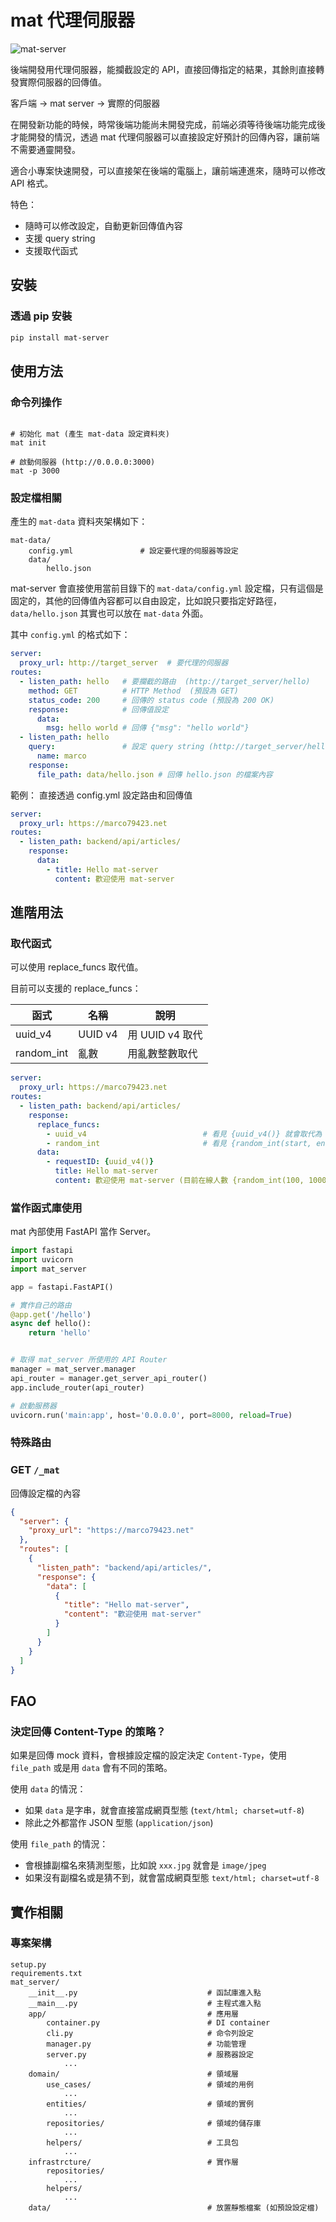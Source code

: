 # mat 代理伺服器

![mat-server](./logo.png)

後端開發用代理伺服器，能攔截設定的 API，直接回傳指定的結果，其餘則直接轉發實際伺服器的回傳值。

   客戶端 -> mat server -> 實際的伺服器

在開發新功能的時候，時常後端功能尚未開發完成，前端必須等待後端功能完成後才能開發的情況，透過 mat 代理伺服器可以直接設定好預計的回傳內容，讓前端不需要通靈開發。

適合小專案快速開發，可以直接架在後端的電腦上，讓前端連進來，隨時可以修改 API 格式。

特色：

* 隨時可以修改設定，自動更新回傳值內容
* 支援 query string
* 支援取代函式

## 安裝

### 透過 pip 安裝

```bash
pip install mat-server
```

## 使用方法

### 命令列操作

```shell

# 初始化 mat (產生 mat-data 設定資料夾)
mat init

# 啟動伺服器 (http://0.0.0.0:3000)
mat -p 3000
```

### 設定檔相關

產生的 `mat-data` 資料夾架構如下：

    mat-data/
        config.yml               # 設定要代理的伺服器等設定
        data/
            hello.json

mat-server 會直接使用當前目錄下的 `mat-data/config.yml` 設定檔，只有這個是固定的，其他的回傳值內容都可以自由設定，比如說只要指定好路徑， `data/hello.json` 其實也可以放在 `mat-data` 外面。

其中 `config.yml` 的格式如下：

```yaml
server:
  proxy_url: http://target_server  # 要代理的伺服器
routes:
  - listen_path: hello   # 要攔截的路由  (http://target_server/hello)
    method: GET          # HTTP Method  (預設為 GET)
    status_code: 200     # 回傳的 status code (預設為 200 OK)
    response:            # 回傳值設定 
      data:
        msg: hello world # 回傳 {"msg": "hello world"}
  - listen_path: hello
    query:               # 設定 query string (http://target_server/hello?name=marco
      name: marco
    response:
      file_path: data/hello.json # 回傳 hello.json 的檔案內容
```

範例： 直接透過 config.yml 設定路由和回傳值

```yaml
server:
  proxy_url: https://marco79423.net
routes:
  - listen_path: backend/api/articles/
    response:
      data:
        - title: Hello mat-server
          content: 歡迎使用 mat-server
```

##  進階用法

### 取代函式

可以使用 replace_funcs 取代值。

目前可以支援的 replace_funcs：

| 函式 | 名稱 | 說明 |
|-|-|-|
| uuid_v4 | UUID v4 | 用 UUID v4 取代 |
| random_int | 亂數 | 用亂數整數取代 |

```yaml
server:
  proxy_url: https://marco79423.net
routes:
  - listen_path: backend/api/articles/
    response:
      replace_funcs:
        - uuid_v4                          # 看見 {uuid_v4()} 就會取代為 UUID v4 回傳
        - random_int                       # 看見 {random_int(start, end) 就會用亂數取代
      data:
        - requestID: {uuid_v4()}
          title: Hello mat-server
          content: 歡迎使用 mat-server (目前在線人數 {random_int(100, 1000)})
```

### 當作函式庫使用

mat 內部使用 FastAPI 當作 Server。

```python
import fastapi
import uvicorn
import mat_server

app = fastapi.FastAPI()

# 實作自己的路由
@app.get('/hello')
async def hello():
    return 'hello'


# 取得 mat_server 所使用的 API Router
manager = mat_server.manager
api_router = manager.get_server_api_router()
app.include_router(api_router)

# 啟動服務器
uvicorn.run('main:app', host='0.0.0.0', port=8000, reload=True)
```

### 特殊路由

### GET `/_mat`

回傳設定檔的內容 

```json
{
  "server": {
    "proxy_url": "https://marco79423.net"
  },
  "routes": [
    {
      "listen_path": "backend/api/articles/",
      "response": {
        "data": [
          {
            "title": "Hello mat-server",
            "content": "歡迎使用 mat-server"
          } 
        ]
      }
    }
  ]
}
```

## FAO

### 決定回傳 Content-Type 的策略？

如果是回傳 mock 資料，會根據設定檔的設定決定 `Content-Type`，使用 `file_path` 或是用 `data` 會有不同的策略。

使用 `data` 的情況：

* 如果 `data` 是字串，就會直接當成網頁型態 (`text/html; charset=utf-8`)
* 除此之外都當作 JSON 型態 (`application/json`)

使用 `file_path` 的情況：

* 會根據副檔名來猜測型態，比如說 `xxx.jpg` 就會是 `image/jpeg`
* 如果沒有副檔名或是猜不到，就會當成網頁型態 `text/html; charset=utf-8`

## 實作相關

### 專案架構

    setup.py
    requirements.txt
    mat_server/
        __init__.py                             # 函試庫進入點
        __main__.py                             # 主程式進入點
        app/                                    # 應用層
            container.py                        # DI container
            cli.py                              # 命令列設定
            manager.py                          # 功能管理
            server.py                           # 服務器設定
                ...
        domain/                                 # 領域層
            use_cases/                          # 領域的用例
                ...
            entities/                           # 領域的實例
                ...
            repositories/                       # 領域的儲存庫
                ...
            helpers/                            # 工具包
                ...
        infrastrcture/                          # 實作層
            repositories/
                ...
            helpers/
                ...
        data/                                   # 放置靜態檔案 (如預設設定檔)
